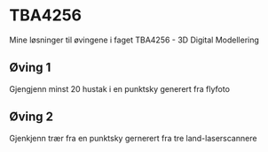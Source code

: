 # TBA4256

Mine løsninger til øvingene i faget TBA4256 - 3D Digital Modellering

## Øving 1

Gjengjenn minst 20 hustak i en punktsky generert fra flyfoto

## Øving 2

Gjenkjenn trær fra en punktsky gernerert fra tre land-laserscannere
